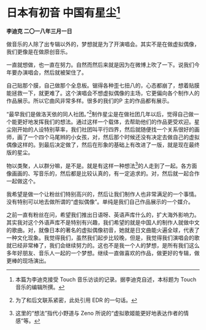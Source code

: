 # 日本有初音 中国有星尘[^1]
**李迪克	二〇一八年三月一日**

做音乐的人除了出专辑以外的，梦想就是为了开演唱会。其实不是在做虚拟偶像，我们更像是在做原创音乐。

一直就想做，也一直在努力。自然而然后来就是因为在微博上吹了一下。说我们今年要办演唱会，然后就被架住了。

自己贴那个膜，自己做那个全息板。锯得各种歪七扭八的，心态都崩了，想着贴膜能拯救一下，就更难了。这个演唱会不想虚拟偶像的主场，它更偏向各个制作人的作品展示。所以它曲风非常多样。很多的我们的P 主的作品都有展示。

“最早我们是做洛天依的同人社团。”[^2]制作星尘是在做社团几年以后，觉得自己做一个能更好地发挥我们的想法。通过这样一个载体，去帮助他们的作品更受欢迎。星尘刚开始的人设特别草率，我们社团叫平行四界，然后就随便找一个关系很好的画师，画了一个四个马尾辫的小女孩，对，然后那个时候还没有决定去做自己的虚拟偶像这样的。到最后决定做了，然后在形象的基础上有改进了一版，就是现在最终版的星尘。

物以类聚，人以群分嘛，是不是。就是有这样一种想法[^3]的人走到了一起。各方面像画画的、写音乐的，然后都是比较认真的，有一定追求的。对，然后就一起合作一起做这个。

我希望是做一个让粉丝们特别高兴的，然后让我们制作人也非常满足的一个事情。没有特别可以地去做所谓的“虚拟偶像”。单纯是我们自己作品展示的一个媒介。

之前一直有粉丝在问，希望我们推出日语呀、英语声库什么的，扩大海外影响力。其实我对这个外语声库不是特别有兴趣，我们希望的就是中国人的制作人就做中文的歌曲。对，就像日本的著名的虚拟偶像初音，她就是日文曲能火遍全球，代表了一种文化现象。我觉得我们，虽然我们起步比较晚，但是，我觉得我们演唱会的歌就已经非常棒了，我们会继续努力的。这也不是我一个人的梦想，是所有我们这么多年好朋友、音乐人一起的一个梦想。继续一直做喜欢的作品，做更好的专辑，做更棒的现场演出。

[^1]: 本篇为李迪克接受 Touch 音乐访谈的记录。据李迪克自述，本标题为 Touch 音乐的编辑所撰。
[^2]: 为了和后文联系紧密，此处引用 EDR 的一句话。
[^3]: 这里的“想法”指代小野道与 Zeno 所说的“虚拟歌姬能更好地表达作者的情感”等。
